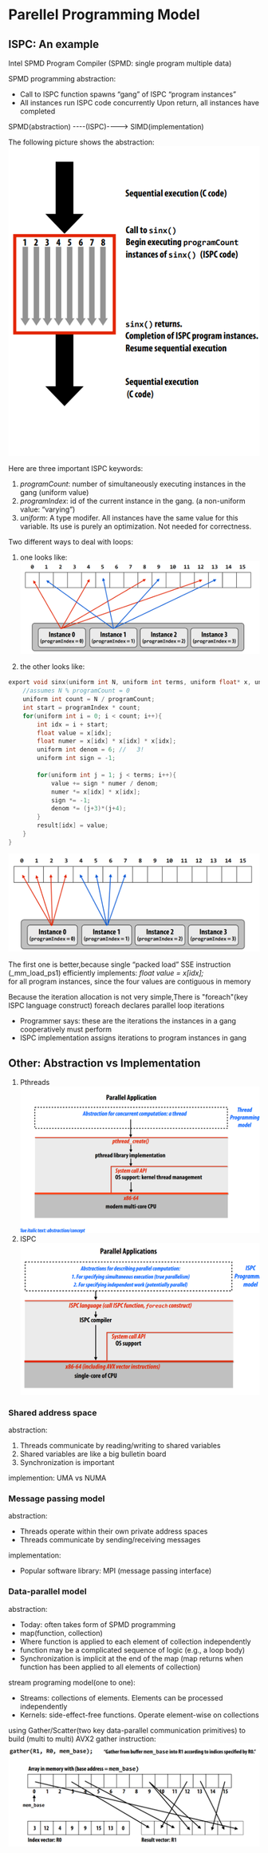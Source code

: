 # Parellel Programming Model

## ISPC: An example
Intel SPMD Program Compiler (SPMD: single program multiple data)

SPMD programming abstraction: 
- Call to ISPC function spawns “gang” of ISPC “program instances” 
- All instances run ISPC code concurrently
Upon return, all instances have completed

SPMD(abstraction) ----(ISPC)----> SIMD(implementation)

The following picture shows the abstraction:![1](./assets/1.png)

Here are three important ISPC keywords:
1. *programCount*: number of simultaneously 
executing instances in the gang (uniform value) 
2. *programIndex*: id of the current instance in the 
gang. (a non-uniform value: “varying”) 
3. *uniform*: A type modifer. All instances have the 
same value for this variable. Its use is purely an 
optimization. Not needed for correctness. 

Two different ways to deal with loops:
1. one looks like:
![2](./assets/2.png)

2. the other looks like:
```C
export void sinx(uniform int N, uniform int terms, uniform float* x, uniform float* result){
    //assumes N	% programCount = 0
    uniform int count = N / programCount;
    int start = programIndex * count;
    for(uniform int i = 0; i < count; i++){
        int idx = i + start;
        float value	= x[idx];	
		float numer	= x[idx] * x[idx] * x[idx];	
		uniform	int	denom =	6; //	3!	
		uniform	int	sign = -1;

        for(uniform int j = 1; j < terms; i++){
            value += sign * numer / denom;
            numer *= x[idx] * x[idx];
            sign *= -1;
            denom *= (j+3)*(j+4);
        }
        result[idx] = value;
    }
}
```
![3](./assets/3.png)

The first one is better,because single “packed load” SSE instruction (_mm_load_ps1) 
efficiently implements: 
*float	value	=	x[idx];*	
for all program instances, since the four values are 
contiguous in memory

Because the iteration allocation is not very simple,There is "foreach"(key ISPC language construct) 
foreach declares parallel loop iterations 
- Programmer says: these are the iterations the 
instances in a gang cooperatively must perform
- ISPC implementation assigns iterations to program 
instances in gang 

## Other: Abstraction vs Implementation

1. Pthreads
![4](./assets/4.png)
2. ISPC
![5](./assets/5.png)

### Shared address space
abstraction:
1. Threads communicate by reading/writing to shared variables 
2. Shared variables are like a big bulletin board
3. Synchronization is important

implemention: UMA vs NUMA

### Message passing model
abstraction:
- Threads operate within their own private address spaces 
- Threads communicate by sending/receiving messages

implementation:
- Popular software library: MPI (message passing interface)

### Data-parallel model
abstraction:
- Today: often takes form of SPMD programming
- map(function,	collection)	
- Where function is applied to each element of collection independently 
- function may be a complicated sequence of logic (e.g., a loop body) 
- Synchronization is implicit at the end of the map (map returns when function has been applied to all elements of collection)

stream programing model(one to one):
- Streams: collections of elements. Elements can be processed independently 
- Kernels: side-effect-free functions. Operate element-wise on collections

using Gather/Scatter(two key data-parallel communication primitives) to build (multi to multi)
AVX2 gather instruction:
![6](./assets/6.png)







